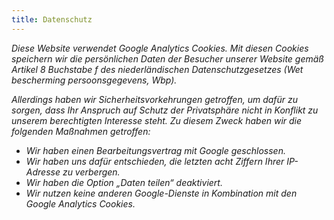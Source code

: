 ```yaml
---
title: Datenschutz
---
```



*Diese Website verwendet Google Analytics Cookies. Mit diesen Cookies speichern wir die pers&ouml;nlichen Daten der Besucher unserer Website gem&auml;&szlig; Artikel 8 Buchstabe f des niederl&auml;ndischen Datenschutzgesetzes (Wet bescherming persoonsgegevens, Wbp).*

*Allerdings haben wir Sicherheitsvorkehrungen getroffen, um daf&uuml;r zu sorgen, dass Ihr Anspruch auf Schutz der Privatsph&auml;re nicht in Konflikt zu unserem berechtigten Interesse steht. Zu diesem Zweck haben wir die folgenden Ma&szlig;nahmen getroffen:*

* *Wir haben einen Bearbeitungsvertrag mit Google geschlossen.*
* *Wir haben uns daf&uuml;r entschieden, die letzten acht Ziffern Ihrer IP-Adresse zu verbergen.*
* *Wir haben die Option „Daten teilen“ deaktiviert.*
* *Wir nutzen keine anderen Google-Dienste in Kombination mit den Google Analytics Cookies.*